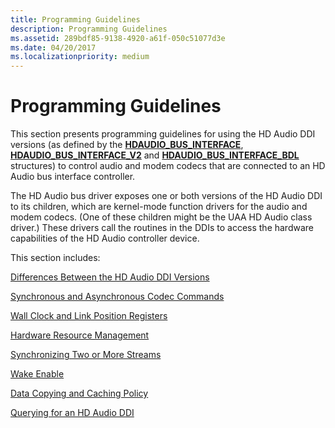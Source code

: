 ```yaml
---
title: Programming Guidelines
description: Programming Guidelines
ms.assetid: 289bdf85-9138-4920-a61f-050c51077d3e
ms.date: 04/20/2017
ms.localizationpriority: medium
---
```


# Programming Guidelines


This section presents programming guidelines for using the HD Audio DDI versions (as defined by the [**HDAUDIO\_BUS\_INTERFACE**](https://docs.microsoft.com/windows-hardware/drivers/ddi/content/hdaudio/ns-hdaudio-_hdaudio_bus_interface), [**HDAUDIO\_BUS\_INTERFACE\_V2**](https://docs.microsoft.com/windows-hardware/drivers/ddi/content/hdaudio/ns-hdaudio-_hdaudio_bus_interface_v2) and [**HDAUDIO\_BUS\_INTERFACE\_BDL**](https://docs.microsoft.com/windows-hardware/drivers/ddi/content/hdaudio/ns-hdaudio-_hdaudio_bus_interface_bdl) structures) to control audio and modem codecs that are connected to an HD Audio bus interface controller.

The HD Audio bus driver exposes one or both versions of the HD Audio DDI to its children, which are kernel-mode function drivers for the audio and modem codecs. (One of these children might be the UAA HD Audio class driver.) These drivers call the routines in the DDIs to access the hardware capabilities of the HD Audio controller device.

This section includes:

[Differences Between the HD Audio DDI Versions](differences-between-the-hd-audio-ddi-versions.md)

[Synchronous and Asynchronous Codec Commands](synchronous-and-asynchronous-codec-commands.md)

[Wall Clock and Link Position Registers](wall-clock-and-link-position-registers.md)

[Hardware Resource Management](hardware-resource-management.md)

[Synchronizing Two or More Streams](synchronizing-two-or-more-streams.md)

[Wake Enable](wake-enable.md)

[Data Copying and Caching Policy](data-copying-and-caching-policy.md)

[Querying for an HD Audio DDI](querying-for-an-hd-audio-ddi.md)

 

 




